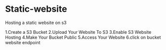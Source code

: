 # Static-website

Hosting a static website on s3 


1.Create a S3 Bucket
2.Upload Your Website To S3
3.Enable S3 Website Hosting
4.Make Your Bucket Public
5.Access Your Website
6.click on bucket website endpoint
